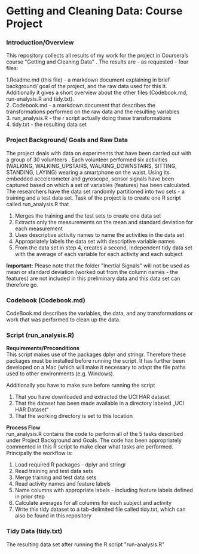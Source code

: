 # Getting and Cleaning Data: Course Project    
   
      
### Introduction/Overview  
This repository collects all results of my work for the project in Coursera’s course "Getting and Cleaning Data" . The results are - as requested - four files:  

1.Readme.md (this file) - a markdown document explaining in brief background/ goal of the project, and the raw data used for this it. Additionally it gives a short overview about the other files (Codebook.md, run-analysis.R and tidy.txt).  
2. Codebook.md - a markdown document that describes the transformations performed on the raw data and the resulting variables   
3. run_analysis.R - the r script actually doing these transformations  
4. tidy.txt - the resulting data set    
  
### Project Background/ Goals and Raw Data  
The project deals with data on experiments that have been carried out with a group of 30 volunteers . Each volunteer performed six activities (WALKING, WALKING_UPSTAIRS, WALKING_DOWNSTAIRS, SITTING, STANDING, LAYING) wearing a smartphone on the waist. Using its embedded accelerometer and gyroscope, sensor signals have been captured based on which a set of variables (features) has been calculated. The researchers have the data set randomly partitioned into two sets - a training and a test data set.
Task of the project is to create one R script called run_analysis.R that  
1.	Merges the training and the test sets to create one data set  
2.	Extracts only the measurements on the mean and standard deviation for each measurement   
3.	Uses descriptive activity names to name the activities in the data set  
4.	Appropriately labels the data set with descriptive variable names   
5.	From the data set in step 4, creates a second, independent tidy data set with the average of each variable for each activity and each subject   
  
**Important:** Please note that the folder "Inertial Signals" will not be used as mean or standard deviation (worked out from the column names - the features) are not included in this preliminary data and this data set can therefore go.
  
### Codebook (Codebook.md)    
CodeBook.md describes the variables, the data, and any transformations or work that was performed to clean up the data.

### Script (run_analysis.R)  
  
**Requirements/Preconditions**  
This script makes use of the packages dplyr and stringr. Therefore these packages must be installed before running the script.
It has further been developed on a Mac (which will make it necessary to adapt the file paths used to other environments (e.g. Windows).  
  
Additionally you have to make sure before running the script    
1.	That you have downloaded and extracted the UCI HAR dataset     
2.	That the dataset has been made available in a directory labeled „UCI HAR Dataset“  
3.	That the working directory is set to this location  

**Process Flow**  
run_analysis.R contains the code to perform all of the 5 tasks described under Project Background and Goals. The code has been appropriately commented in this R script to make clear what tasks are performed.
Principally the workflow is:  
1. Load required R packages - dplyr and stringr  
2. Read training and test data sets  
3. Merge training and test data sets   
4. Read activity names and feature labels  
5. Name columns with appropriate labels - including feature labels defined in prior step  
6. Calculate averages for all columns for each subject and activity  
7. Write this tidy dataset to a tab-delimited file called tidy.txt, which can also be found in this repository  

### Tidy Data (tidy.txt)
The resulting data set after running the R script "run-analysis.R"  
  
  